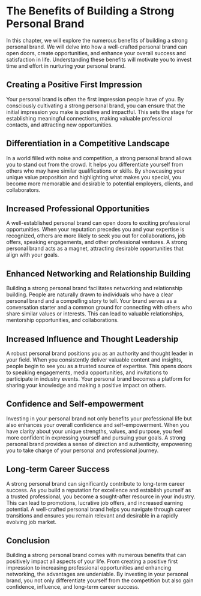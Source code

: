 # The Benefits of Building a Strong Personal Brand

In this chapter, we will explore the numerous benefits of building a strong personal brand. We will delve into how a well-crafted personal brand can open doors, create opportunities, and enhance your overall success and satisfaction in life. Understanding these benefits will motivate you to invest time and effort in nurturing your personal brand.

## Creating a Positive First Impression

Your personal brand is often the first impression people have of you. By consciously cultivating a strong personal brand, you can ensure that the initial impression you make is positive and impactful. This sets the stage for establishing meaningful connections, making valuable professional contacts, and attracting new opportunities.

## Differentiation in a Competitive Landscape

In a world filled with noise and competition, a strong personal brand allows you to stand out from the crowd. It helps you differentiate yourself from others who may have similar qualifications or skills. By showcasing your unique value proposition and highlighting what makes you special, you become more memorable and desirable to potential employers, clients, and collaborators.

## Increased Professional Opportunities

A well-established personal brand can open doors to exciting professional opportunities. When your reputation precedes you and your expertise is recognized, others are more likely to seek you out for collaborations, job offers, speaking engagements, and other professional ventures. A strong personal brand acts as a magnet, attracting desirable opportunities that align with your goals.

## Enhanced Networking and Relationship Building

Building a strong personal brand facilitates networking and relationship building. People are naturally drawn to individuals who have a clear personal brand and a compelling story to tell. Your brand serves as a conversation starter and a common ground for connecting with others who share similar values or interests. This can lead to valuable relationships, mentorship opportunities, and collaborations.

## Increased Influence and Thought Leadership

A robust personal brand positions you as an authority and thought leader in your field. When you consistently deliver valuable content and insights, people begin to see you as a trusted source of expertise. This opens doors to speaking engagements, media opportunities, and invitations to participate in industry events. Your personal brand becomes a platform for sharing your knowledge and making a positive impact on others.

## Confidence and Self-empowerment

Investing in your personal brand not only benefits your professional life but also enhances your overall confidence and self-empowerment. When you have clarity about your unique strengths, values, and purpose, you feel more confident in expressing yourself and pursuing your goals. A strong personal brand provides a sense of direction and authenticity, empowering you to take charge of your personal and professional journey.

## Long-term Career Success

A strong personal brand can significantly contribute to long-term career success. As you build a reputation for excellence and establish yourself as a trusted professional, you become a sought-after resource in your industry. This can lead to promotions, lucrative job offers, and increased earning potential. A well-crafted personal brand helps you navigate through career transitions and ensures you remain relevant and desirable in a rapidly evolving job market.

## Conclusion

Building a strong personal brand comes with numerous benefits that can positively impact all aspects of your life. From creating a positive first impression to increasing professional opportunities and enhancing networking, the advantages are undeniable. By investing in your personal brand, you not only differentiate yourself from the competition but also gain confidence, influence, and long-term career success.
